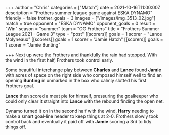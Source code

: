 +++
author = "Chris"
categories = ["Match"]
date = 2021-10-16T11:00:00Z
description = "Frothers summer league game against ESKA DYNAMO"
friendly = false
frother_goals = 3
images = ["/images/img_3513_02.jpg"]
match = true
opponent = "ESKA DYNAMO"
opponent_goals = 0
result = "Win"
season = "summer"
team = "OG Frothers"
title = "Frothers Summer League 2021 - Game 3"
type = "post"
[[scorers]]
goals = 1
scorer = "Lance Molyneaux"
[[scorers]]
goals = 1
scorer = "Jamie Hatch"
[[scorers]]
goals = 1
scorer = "Jamie Bunting"

+++
Next up were the Frothers and thankfully the rain had stopped. With the wind in the first half, Frothers took control early.

Some beautiful interchange play between **Charles** and **Lance** found **Jamie** with acres of space on the right side who composed himself well to find an opening **Bunting** in unmarked in the box who calmly slotted his first Frothers goal.

**Lance** then scored a meat pie for himself, pressuring the goalkeeper who could only clear it straight into **Lance** with the rebound finding the open net.

Dynamo turned it on in the second half with the wind, **Harry** needing to make a smart goal-line header to keep things at 2-0. Frothers slowly took control back and eventually it paid off with **Jamie** scoring a 3rd to tidy things off.